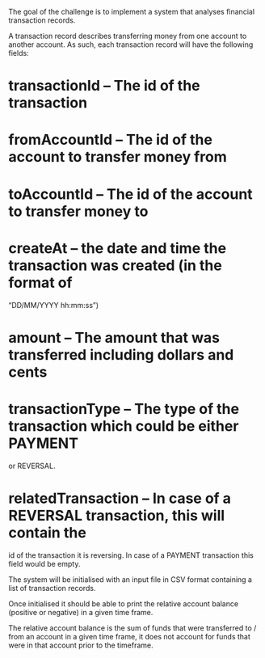 The goal of the challenge is to implement a system that analyses financial transaction
records.

A transaction record describes transferring money from one account to another
account. As such, each transaction record will have the following fields:
# transactionId – The id of the transaction
# fromAccountId – The id of the account to transfer money from
# toAccountId – The id of the account to transfer money to
# createAt – the date and time the transaction was created (in the format of
“DD/MM/YYYY hh:mm:ss”)
# amount – The amount that was transferred including dollars and cents
# transactionType – The type of the transaction which could be either PAYMENT
or REVERSAL.
# relatedTransaction – In case of a REVERSAL transaction, this will contain the
id of the transaction it is reversing. In case of a PAYMENT transaction this field
would be empty.

The system will be initialised with an input file in CSV format containing a list of
transaction records.

Once initialised it should be able to print the relative account balance (positive or
negative) in a given time frame.

The relative account balance is the sum of funds that were transferred to / from an
account in a given time frame, it does not account for funds that were in that account
prior to the timeframe.
